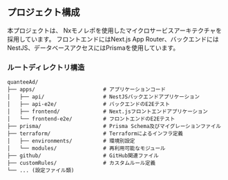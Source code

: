 ## プロジェクト構成
本プロジェクトは、
Nxモノレポを使用したマイクロサービスアーキテクチャを採用しています。
フロントエンドにはNext.js App Router、バックエンドにはNestJS、データベースアクセスにはPrismaを使用しています。

### ルートディレクトリ構造

```
quanteeAd/
├── apps/                      # アプリケーションコード
│   ├── api/                   # NestJSバックエンドアプリケーション
│   ├── api-e2e/               # バックエンドのE2Eテスト
│   ├── frontend/              # Next.jsフロントエンドアプリケーション
│   └── frontend-e2e/          # フロントエンドのE2Eテスト
├── prisma/                    # Prisma Schema及びマイグレーションファイル
├── terraform/                 # Terraformによるインフラ定義
│   ├── environments/          # 環境別設定
│   └── modules/               # 再利用可能なモジュール
├── github/                    # GitHub関連ファイル
├── customRules/               # カスタムルール定義
└── ... (設定ファイル類)
```
